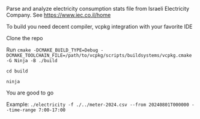 Parse and analyze electricity consumption stats file from Israeli Electricity Company. See https://www.iec.co.il/home

To build you need decent compiler, vcpkg integration with your favorite IDE

Clone the repo

Run `cmake -DCMAKE_BUILD_TYPE=Debug -DCMAKE_TOOLCHAIN_FILE=/path/to/vcpkg/scripts/buildsystems/vcpkg.cmake -G Ninja -B ./build`

`cd build`

`ninja`

You are good to go

Example: `./electricity -f ./../meter-2024.csv --from 20240801T000000 --time-range 7:00-17:00`
